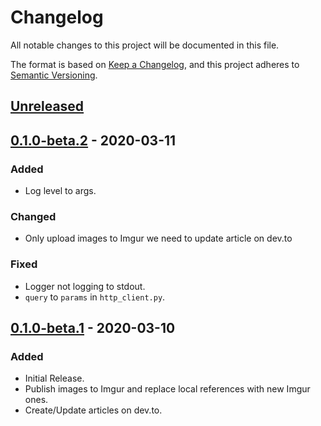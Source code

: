 # Changelog

All notable changes to this project will be documented in this file.

The format is based on [Keep a Changelog](https://keepachangelog.com/en/1.0.0/),
and this project adheres to [Semantic Versioning](https://semver.org/spec/v2.0.0.html).

## [Unreleased]

## [0.1.0-beta.2] - 2020-03-11
### Added
- Log level to args.

### Changed
- Only upload images to Imgur we need to update article on dev.to

### Fixed
- Logger not logging to stdout.
- `query` to `params` in `http_client.py`.

## [0.1.0-beta.1] - 2020-03-10
### Added
- Initial Release.
- Publish images to Imgur and replace local references with new Imgur ones.
- Create/Update articles on dev.to.

[Unreleased]: https://gitlab.com/hmajid2301/markdown-to-devto/-/compare/release%2F0.1.0-beta.1...master
[0.1.0-beta.2]: https://gitlab.com/hmajid2301/markdown-to-devto/-/tags/release%2F0.1.0-beta.1
[0.1.0-beta.1]: https://gitlab.com/hmajid2301/markdown-to-devto/-/tags/release%2F0.1.0-beta.1